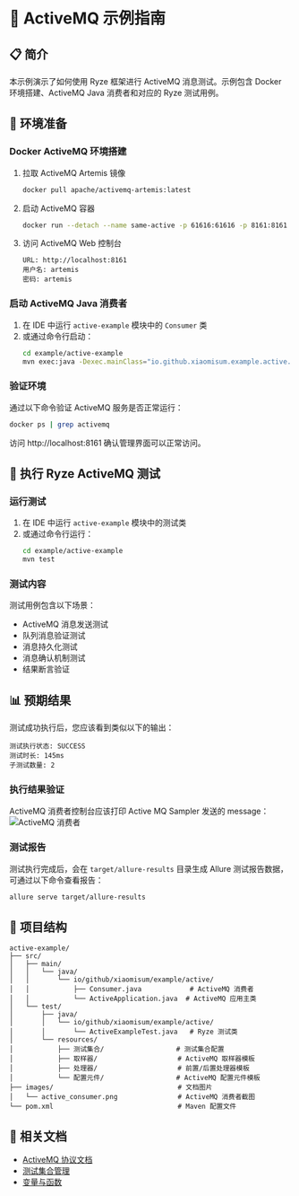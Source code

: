 # 🎯 ActiveMQ 示例指南

## 📋 简介

本示例演示了如何使用 Ryze 框架进行 ActiveMQ 消息测试。示例包含 Docker 环境搭建、ActiveMQ Java 消费者和对应的 Ryze 测试用例。

## 🚀 环境准备

### Docker ActiveMQ 环境搭建

1. 拉取 ActiveMQ Artemis 镜像
   ```bash
   docker pull apache/activemq-artemis:latest
   ```

2. 启动 ActiveMQ 容器
   ```bash
   docker run --detach --name same-active -p 61616:61616 -p 8161:8161 apache/activemq-artemis:latest
   ```

3. 访问 ActiveMQ Web 控制台
   ```
   URL: http://localhost:8161
   用户名: artemis
   密码: artemis
   ```

### 启动 ActiveMQ Java 消费者

1. 在 IDE 中运行 `active-example` 模块中的 `Consumer` 类
2. 或通过命令行启动：
   ```bash
   cd example/active-example
   mvn exec:java -Dexec.mainClass="io.github.xiaomisum.example.active.Consumer"
   ```

### 验证环境

通过以下命令验证 ActiveMQ 服务是否正常运行：
```bash
docker ps | grep activemq
```

访问 http://localhost:8161 确认管理界面可以正常访问。

## 🧪 执行 Ryze ActiveMQ 测试

### 运行测试

1. 在 IDE 中运行 `active-example` 模块中的测试类
2. 或通过命令行运行：
   ```bash
   cd example/active-example
   mvn test
   ```

### 测试内容

测试用例包含以下场景：
- ActiveMQ 消息发送测试
- 队列消息验证测试
- 消息持久化测试
- 消息确认机制测试
- 结果断言验证

## 📊 预期结果

测试成功执行后，您应该看到类似以下的输出：

```
测试执行状态: SUCCESS
测试时长: 145ms
子测试数量: 2
```

### 执行结果验证

ActiveMQ 消费者控制台应该打印 Active MQ Sampler 发送的 message：
![ActiveMQ 消费者](images/active_consumer.png)

### 测试报告

测试执行完成后，会在 `target/allure-results` 目录生成 Allure 测试报告数据，可通过以下命令查看报告：

```bash
allure serve target/allure-results
```

## 📁 项目结构

```
active-example/
├── src/
│   ├── main/
│   │   └── java/
│   │       └── io/github/xiaomisum/example/active/
│   │           ├── Consumer.java            # ActiveMQ 消费者
│   │           └── ActiveApplication.java  # ActiveMQ 应用主类
│   └── test/
│       ├── java/
│       │   └── io/github/xiaomisum/example/active/
│       │       └── ActiveExampleTest.java   # Ryze 测试类
│       └── resources/
│           ├── 测试集合/                  # 测试集合配置
│           ├── 取样器/                    # ActiveMQ 取样器模板
│           ├── 处理器/                    # 前置/后置处理器模板
│           └── 配置元件/                  # ActiveMQ 配置元件模板
├── images/                               # 文档图片
│   └── active_consumer.png               # ActiveMQ 消费者截图
└── pom.xml                               # Maven 配置文件
```

## 🤝 相关文档

- [ActiveMQ 协议文档](../../docs/protocols/ActiveMQ.md)
- [测试集合管理](../../docs/help/测试集合.md)
- [变量与函数](../../docs/help/变量与函数.md)